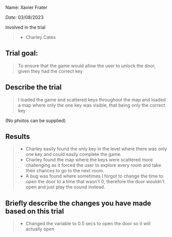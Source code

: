 Name: Xavier Frater

_Date:_ 03/08/2023

Involved in the trial
>- Charley Cates
## Trial goal:
> To ensure that the game would allow the user to unlock the door, given they had the correct key

## Describe the trial
> I loaded the game and scattered keys throughout the map and loaded a map where only the one key was visible, that being only the correct key

(No photos can be supplied)
## Results
> - Charley easily found the only key in the level where there was only one key and could easily complete the game.
> - Charley found the map where the keys were scattered more challenging as it forced the user to explore every room and take their chances to go to the next room.
> - A bug was found where sometimes I forgot to change the time to open the door to a time that wasn't 0, therefore the door wouldn't open and just play the sound instead.

## Briefly describe the changes you have made based on this trial
> - Changed the variable to 0.5 secs to open the door so it will actually open